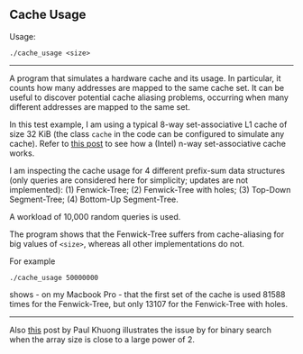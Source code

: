 Cache Usage
-----------

Usage:

    ./cache_usage <size>

-------------

A program that simulates a hardware cache and its usage.
In particular, it counts how many addresses
are mapped to the same cache set.
It can be useful to discover potential cache aliasing problems,
occurring when many different addresses are mapped to the same set.

In this test example, I am using a typical 8-way set-associative L1 cache
of size 32 KiB (the class `cache` in the code can be configured to simulate
any cache).
Refer to [this post](https://manybutfinite.com/post/intel-cpu-caches/) to see how a (Intel) n-way set-associative cache works.

I am inspecting the cache usage for 4 different prefix-sum data structures
(only queries are considered here for simplicity; updates are not implemented):
(1) Fenwick-Tree; (2) Fenwick-Tree with holes; (3) Top-Down Segment-Tree;
(4) Bottom-Up Segment-Tree.

A workload of 10,000 random queries is used.

The program shows that the Fenwick-Tree suffers from cache-aliasing for big
values of `<size>`, whereas all other implementations do not.

For example

    ./cache_usage 50000000

shows - on my Macbook Pro - that the first set of the cache is used 81588 times for the Fenwick-Tree,
but only 13107 for the Fenwick-Tree with holes.

----------------

Also [this](https://pvk.ca/Blog/2012/07/30/binary-search-is-a-pathological-case-for-caches/) post by Paul Khuong illustrates the issue by for
binary search when the array size is close to a large power of 2.